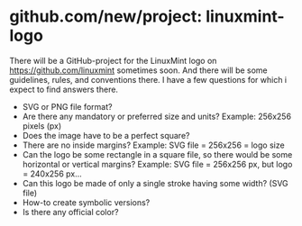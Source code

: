 # github.com/new/project: linuxmint-logo

There will be a GitHub-project for the LinuxMint logo on https://github.com/linuxmint sometimes soon. And there will be some guidelines, rules, and conventions there. I have a few questions for which i expect to find answers there.

* SVG or PNG file format?
* Are there any mandatory or preferred size and units? Example: 256x256 pixels (px)
* Does the image have to be a perfect square?
* There are no inside margins? Example: SVG file = 256x256 = logo size
* Can the logo be some rectangle in a square file, so there would be some horizontal or vertical margins? Example: SVG file = 256x256 px, but logo = 240x256 px...
* Can this logo be made of only a single stroke having some width? (SVG file)
* How-to create symbolic versions?
* Is there any official color?